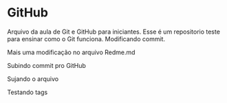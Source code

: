 # GitHub
Arquivo da aula de Git e GitHub para iniciantes.
Esse é um repositorio teste para ensinar como o Git funciona.
Modificando commit.

Mais uma modificação no arquivo Redme.md

Subindo commit pro GitHub

Sujando o arquivo

Testando tags

